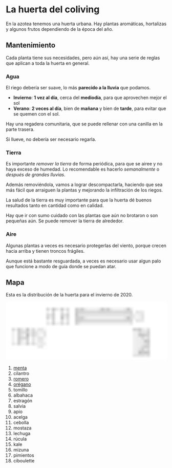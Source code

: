 # La huerta del coliving

En la azotea tenemos una huerta urbana. Hay plantas aromáticas,
hortalizas y algunos frutos dependiendo de la época del año.


## Mantenimiento

Cada planta tiene sus necesidades, pero aún así, hay una serie de
reglas que aplican a toda la huerta en general.

### Agua

El riego debería ser suave, lo más **parecido a la lluvia** que podamos.

- **Invierno**: **1 vez al día**, cerca del **mediodía**, para que aprovechen mejor el sol
- **Verano**: **2 veces al día**, bien de **mañana** y bien de **tarde**, para evitar que se quemen con el sol.

Hay una regadera comunitaria, que se puede rellenar con una canilla en
la parte trasera.

Si llueve, no debería ser necesario regarla.

### Tierra

Es importante *remover la tierra* de forma periódica, para que se airee
y no haya exceso de humedad.
Lo recomendable es hacerlo *semanalmente* o *después de grandes lluvias*.

Además removiéndola, vamos a lograr descompactarla, haciendo que sea
más fácil que arraiguen la plantas y mejorando la infiltración de los riegos.

La salud de la tierra es muy importante para que la huerta dé buenos
resultados tanto en cantidad como en calidad.

Hay que ir con sumo cuidado con las plantas que aún no
brotaron o son pequeñas aún. Se puede remover la tierra de
alrededor.

### Aire

Algunas plantas a veces es necesario protegerlas del viento, porque
crecen hacia arriba y tienen troncos frágiles.

Aunque está bastante resguardada, a veces es necesario usar algun palo
que funcione a modo de guía donde se puedan atar.

## Mapa

Esta es la distribución de la huerta para el invierno de 2020.

<img src="docs/huerta.svg" alt="Mapa de la huerta" width="800" />

1. [menta](https://zagcoliving.github.io/huerta/docs/menta)
1. cilantro
1. [romero](https://zagcoliving.github.io/huerta/docs/romero)
1. [orégano](https://zagcoliving.github.io/huerta/docs/oregano)
1. tomillo
1. albahaca
1. estragón
1. salvia
1. apio
1. acelga
1. cebolla
1. mostaza
1. lechuga
1. rúcula
1. kale
1. mizuna
1. pimientos
1. ciboulette

